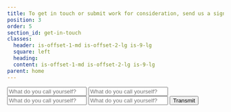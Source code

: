 ```yaml
---
title: To get in touch or submit work for consideration, send us a signal
position: 3
order: 5
section_id: get-in-touch
classes:
  header: is-offset-1-md is-offset-2-lg is-9-lg
  square: left
  heading: 
  content: is-offset-1-md is-offset-2-lg is-9-lg
parent: home
---
```


<form action="" class="has-padding-top-medium-md">
	<input type="text" placeholder="What do you call yourself?">
	<input type="text" placeholder="What do you call yourself?">
	<input type="text" placeholder="What do you call yourself?">
	<input type="text" placeholder="What do you call yourself?">
	<input type="submit" value="Transmit" class="btn-outline">
</form>